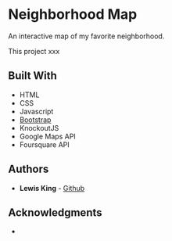 # Neighborhood Map
An interactive map of my favorite neighborhood.

This project xxx

## Built With

* HTML
* CSS
* Javascript
* [Bootstrap](https://getbootstrap.com)
* KnockoutJS
* Google Maps API
* Foursquare API

## Authors

* **Lewis King** - [Github](https://github.com/lewisisgood)

## Acknowledgments

* 